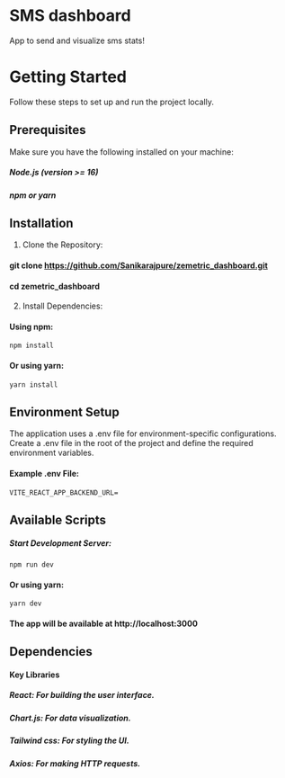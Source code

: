 # SMS dashboard

App to send and visualize sms stats!

# Getting Started

Follow these steps to set up and run the project locally.

## Prerequisites

Make sure you have the following installed on your machine:

##### Node.js (version >= 16)

##### npm or yarn

## Installation

1. Clone the Repository:

#### git clone https://github.com/Sanikarajpure/zemetric_dashboard.git

#### cd zemetric_dashboard

2. Install Dependencies:

#### Using npm:

    npm install

#### Or using yarn:

    yarn install

## Environment Setup

The application uses a .env file for environment-specific configurations. Create a .env file in the root of the project and define the required environment variables.

#### Example .env File:

    VITE_REACT_APP_BACKEND_URL=

## Available Scripts

##### Start Development Server:

    npm run dev

#### Or using yarn:

    yarn dev

#### The app will be available at http://localhost:3000

## Dependencies

#### Key Libraries

##### React: For building the user interface.

##### Chart.js: For data visualization.

##### Tailwind css: For styling the UI.

##### Axios: For making HTTP requests.
